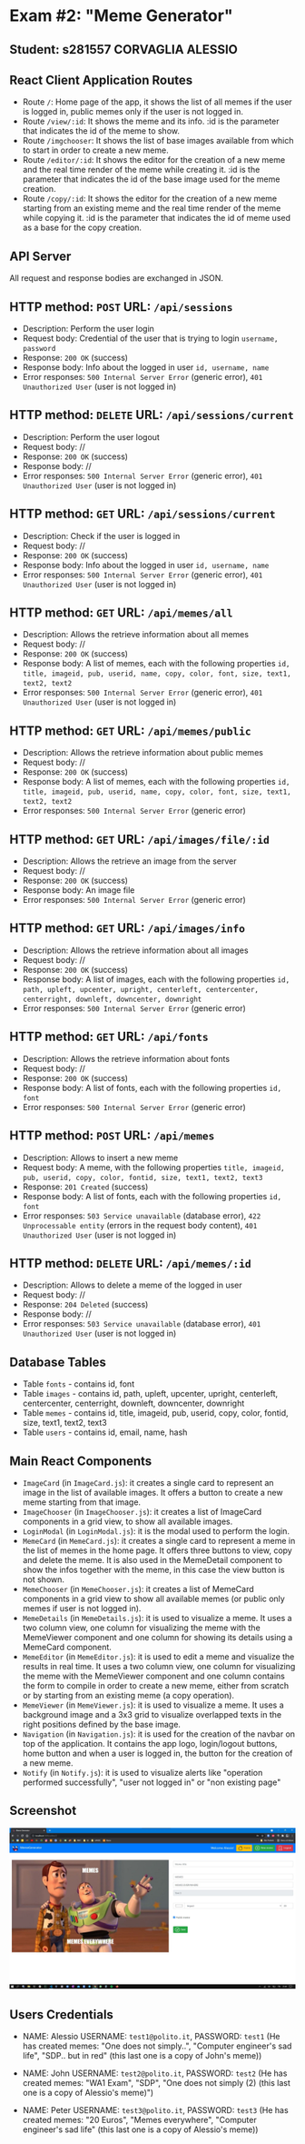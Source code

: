 # Exam #2: "Meme Generator"
## Student: s281557 CORVAGLIA ALESSIO

## React Client Application Routes

- Route `/`: Home page of the app, it shows the list of all memes if the user is logged in, public memes only if the user is not logged in.
- Route `/view/:id`: It shows the meme and its info. :id is the parameter that indicates the id of the meme to show.
- Route `/imgchooser`: It shows the list of base images available from which to start in order to create a new meme.
- Route `/editor/:id`: It shows the editor for the creation of a new meme and the real time render of the meme while creating it. :id is the parameter that indicates the id of the base image used for the meme creation.
- Route `/copy/:id`: It shows the editor for the creation of a new meme starting from an existing meme and the real time render of the meme while copying it. :id is the parameter that indicates the id of meme used as a base for the copy creation.


## API Server
All request and response bodies are exchanged in JSON.

## HTTP method: `POST`  URL: `/api/sessions`
* Description: Perform the user login
* Request body: Credential of the user that is trying to login `username, password`
* Response: `200 OK` (success)
* Response body: Info about the logged in user
  `id, username, name`
* Error responses:  `500 Internal Server Error` (generic error), `401 Unauthorized User` (user is not logged in)

## HTTP method: `DELETE`  URL: `/api/sessions/current`
* Description: Perform the user logout
* Request body: //     
* Response: `200 OK` (success)
* Response body: //
* Error responses:  `500 Internal Server Error` (generic error), `401 Unauthorized User` (user is not logged in)

## HTTP method: `GET`  URL: `/api/sessions/current`
* Description: Check if the user is logged in
* Request body: //     
* Response: `200 OK` (success)
* Response body: Info about the logged in user
  `id, username, name`
* Error responses:  `500 Internal Server Error` (generic error), `401 Unauthorized User` (user is not logged in)

## HTTP method: `GET`  URL: `/api/memes/all`
* Description: Allows the retrieve information about all memes 
* Request body: //    
* Response: `200 OK` (success)
* Response body: A list of memes, each with the following properties
  `id, title, imageid, pub, userid, name, copy, color, font, size, text1, text2, text2`
* Error responses:  `500 Internal Server Error` (generic error), `401 Unauthorized User` (user is not logged in)

## HTTP method: `GET`  URL: `/api/memes/public`
* Description: Allows the retrieve information about public memes
* Request body: //    
* Response: `200 OK` (success)
* Response body: A list of memes, each with the following properties
  `id, title, imageid, pub, userid, name, copy, color, font, size, text1, text2, text2`
* Error responses:  `500 Internal Server Error` (generic error)

## HTTP method: `GET`  URL: `/api/images/file/:id`
* Description: Allows the retrieve an image from the server
* Request body: //    
* Response: `200 OK` (success)
* Response body: An image file
* Error responses:  `500 Internal Server Error` (generic error)

## HTTP method: `GET`  URL: `/api/images/info`
* Description: Allows the retrieve information about all images
* Request body: //    
* Response: `200 OK` (success)
* Response body: A list of images, each with the following properties
  `id, path, upleft, upcenter, upright, centerleft, centercenter, centerright, downleft, downcenter, downright `
* Error responses:  `500 Internal Server Error` (generic error)

## HTTP method: `GET`  URL: `/api/fonts`
* Description: Allows the retrieve information about fonts
* Request body: //    
* Response: `200 OK` (success)
* Response body: A list of fonts, each with the following properties
  `id, font`
* Error responses:  `500 Internal Server Error` (generic error)

## HTTP method: `POST`  URL: `/api/memes`
* Description: Allows to insert a new meme
* Request body: A meme, with the following properties 
  `title, imageid, pub, userid, copy, color, fontid, size, text1, text2, text3`  
* Response: `201 Created` (success)
* Response body: A list of fonts, each with the following properties
  `id, font`
* Error responses:  `503 Service unavailable` (database error), `422 Unprocessable entity` (errors in the request body content), `401 Unauthorized User` (user is not logged in)

## HTTP method: `DELETE`  URL: `/api/memes/:id`
* Description: Allows to delete a meme of the logged in user
* Request body: //
* Response: `204 Deleted` (success)
* Response body: //
* Error responses:  `503 Service unavailable` (database error), `401 Unauthorized User` (user is not logged in)


## Database Tables

- Table `fonts` - contains id, font
- Table `images` - contains id, path, upleft, upcenter, upright, centerleft, centercenter, centerright, downleft, downcenter, downright
- Table `memes` - contains id, title, imageid, pub, userid, copy, color, fontid, size, text1, text2, text3
- Table `users` - contains id, email, name, hash


## Main React Components

- `ImageCard` (in `ImageCard.js`): it creates a single card to represent an image in the list of available images. It offers a button to create a new meme starting from that image.
- `ImageChooser` (in `ImageChooser.js`): it creates a list of ImageCard components in a grid view, to show all available images.
- `LoginModal` (in `LoginModal.js`): it is the modal used to perform the login.
- `MemeCard` (in `MemeCard.js`): it creates a single card to represent a meme in the list of memes in the home page. It offers three buttons to view, copy and delete the meme. It is also used in the MemeDetail component to show the infos together with the meme, in this case the view button is not shown.
- `MemeChooser` (in `MemeChooser.js`): it creates a list of MemeCard components in a grid view to show all available memes (or public only memes if user is not logged in).
- `MemeDetails` (in `MemeDetails.js`): it is used to visualize a meme. It uses a two column view, one column for visualizing the meme with the MemeViewer component and one column for showing its details using a MemeCard component.
- `MemeEditor` (in `MemeEditor.js`): it is used to edit a meme and visualize the results in real time. It uses a two column view, one column for visualizing the meme with the MemeViewer component and one column contains the form to compile in order to create a new meme, either from scratch or by starting from an existing meme (a copy operation).
- `MemeViewer` (in `MemeViewer.js`): it is used to visualize a meme. It uses a background image and a 3x3 grid to visualize overlapped texts in the right positions defined by the base image.
- `Navigation` (in `Navigation.js`): it is used for the creation of the navbar on top of the application. It contains the app logo, login/logout buttons, home button and when a user is logged in, the button for the creation of a new meme.
- `Notify` (in `Notify.js`): it is used to visualize alerts like "operation performed successfully", "user not logged in" or "non existing page"

## Screenshot

![Screenshot](./editor_screenshot.jpg)

## Users Credentials

- NAME: Alessio USERNAME: `test1@polito.it`, PASSWORD: `test1` 
(He has created memes: "One does not simply..", "Computer engineer's sad life", "SDP.. but in red" (this last one is a copy of John's meme))

- NAME: John USERNAME: `test2@polito.it`, PASSWORD: `test2` 
(He has created memes: "WA1 Exam", "SDP", "One does not simply (2) (this last one is a copy of Alessio's meme)")

- NAME: Peter USERNAME: `test3@polito.it`, PASSWORD: `test3` 
(He has created memes: "20 Euros", "Memes everywhere", "Computer engineer's sad life" (this last one is a copy of Alessio's meme))
